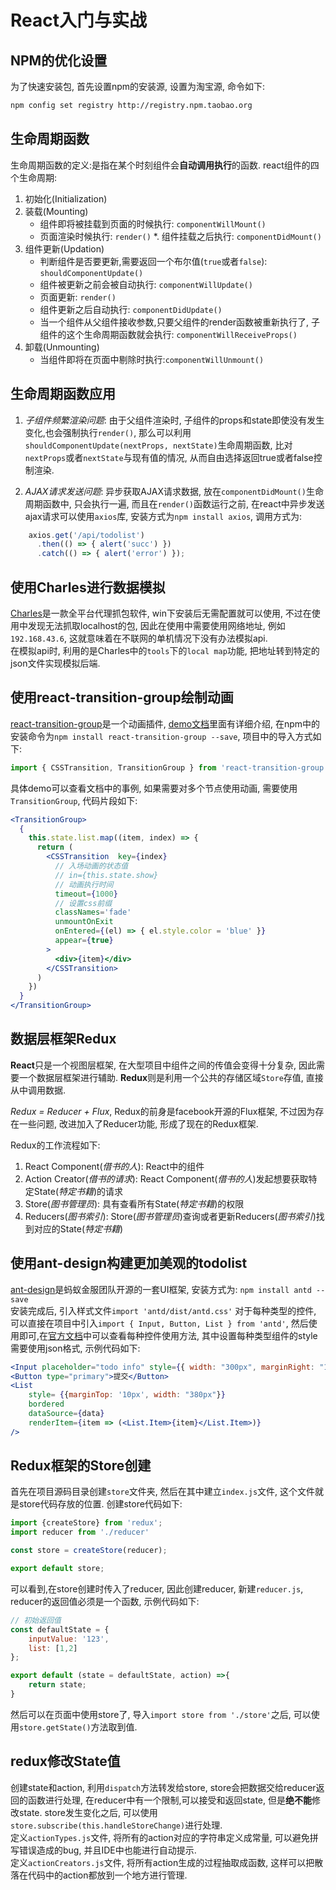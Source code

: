 # React入门与实战

## NPM的优化设置

为了快速安装包, 首先设置npm的安装源, 设置为淘宝源, 命令如下:

```bash
npm config set registry http://registry.npm.taobao.org
```

## 生命周期函数

生命周期函数的定义:是指在某个时刻组件会**自动调用执行**的函数.
react组件的四个生命周期:

1. 初始化(Initialization)  
2. 装载(Mounting)
   * 组件即将被挂载到页面的时候执行: `componentWillMount()`
   * 页面渲染时候执行: `render()`
   *. 组件挂载之后执行: `componentDidMount()`
3. 组件更新(Updation)
   * 判断组件是否要更新,需要返回一个布尔值(`true`或者`false`): `shouldComponentUpdate()`
   * 组件被更新之前会被自动执行: `componentWillUpdate()`
   * 页面更新: `render()`
   * 组件更新之后自动执行: `componentDidUpdate()`
   * 当一个组件从父组件接收参数,只要父组件的render函数被重新执行了, 子组件的这个生命周期函数就会执行: `componentWillReceiveProps()`
4. 卸载(Unmounting)
   * 当组件即将在页面中剔除时执行:`componentWillUnmount()`

## 生命周期函数应用

1. *子组件频繁渲染问题*: 由于父组件渲染时, 子组件的props和state即使没有发生变化,也会强制执行`render()`, 那么可以利用`shouldComponentUpdate(nextProps, nextState)`生命周期函数, 比对`nextProps`或者`nextState`与现有值的情况, 从而自由选择返回true或者false控制渲染.

2. *AJAX请求发送问题*: 异步获取AJAX请求数据, 放在`componentDidMount()`生命周期函数中, 只会执行一遍, 而且在`render()`函数运行之前, 在react中异步发送ajax请求可以使用`axios`库, 安装方式为`npm install axios`, 调用方式为:  
  
```JavaScript
    axios.get('/api/todolist')
      .then(() => { alert('succ') })
      .catch(() => { alert('error') });
```

## 使用Charles进行数据模拟

[Charles](https://www.charlesproxy.com)是一款全平台代理抓包软件, win下安装后无需配置就可以使用, 不过在使用中发现无法抓取localhost的包, 因此在使用中需要使用网络地址, 例如`192.168.43.6`, 这就意味着在不联网的单机情况下没有办法模拟api.  
在模拟api时, 利用的是Charles中的`tools`下的`local map`功能, 把地址转到特定的json文件实现模拟后端.

## 使用react-transition-group绘制动画

[react-transition-group](https://github.com/reactjs/react-transition-group)是一个动画插件, [demo文档](https://reactcommunity.org/react-transition-group/)里面有详细介绍, 在npm中的安装命令为`npm install react-transition-group --save`, 项目中的导入方式如下:

```JavaScript
import { CSSTransition, TransitionGroup } from 'react-transition-group';
```

具体demo可以查看文档中的事例, 如果需要对多个节点使用动画, 需要使用`TransitionGroup`, 代码片段如下:

```jsx
<TransitionGroup>
  {
    this.state.list.map((item, index) => {
      return (
        <CSSTransition  key={index}
          // 入场动画的状态值
          // in={this.state.show}
          // 动画执行时间
          timeout={1000}
          // 设置css前缀
          classNames='fade'
          unmountOnExit
          onEntered={(el) => { el.style.color = 'blue' }}
          appear={true}
        >
          <div>{item}</div>
        </CSSTransition>
      )
    })
  }
</TransitionGroup>
```

## 数据层框架Redux

**React**只是一个视图层框架, 在大型项目中组件之间的传值会变得十分复杂, 因此需要一个数据层框架进行辅助. **Redux**则是利用一个公共的存储区域`Store`存值, 直接从中调用数据.  

*Redux = Reducer + Flux*, Redux的前身是facebook开源的Flux框架, 不过因为存在一些问题, 改进加入了Reducer功能, 形成了现在的Redux框架.

Redux的工作流程如下:

1. React Component(*借书的人*): React中的组件
2. Action Creator(*借书的请求*): React Component(*借书的人*)发起想要获取特定State(*特定书籍*)的请求
3. Store(*图书管理员*): 具有查看所有State(*特定书籍*)的权限
4. Reducers(*图书索引*): Store(*图书管理员*)查询或者更新Reducers(*图书索引*)找到对应的State(*特定书籍*)

## 使用ant-design构建更加美观的todolist

[ant-design](https://ant.design/index-cn)是蚂蚁金服团队开源的一套UI框架, 安装方式为: `npm install antd --save`  
安装完成后, 引入样式文件`import 'antd/dist/antd.css'`
对于每种类型的控件, 可以直接在项目中引入`import { Input, Button, List } from 'antd'`, 然后使用即可,在[官方文档](https://ant.design/docs/react/introduce-cn)中可以查看每种控件使用方法, 其中设置每种类型组件的style需要使用json格式, 示例代码如下:

```jsx
<Input placeholder="todo info" style={{ width: "300px", marginRight: "10px" }} />
<Button type="primary">提交</Button>
<List
    style= {{marginTop: '10px', width: "380px"}}
    bordered
    dataSource={data}
    renderItem={item => (<List.Item>{item}</List.Item>)}
/>
```

## Redux框架的Store创建

首先在项目源码目录创建`store`文件夹, 然后在其中建立`index.js`文件, 这个文件就是store代码存放的位置. 创建store代码如下:

```javascript
import {createStore} from 'redux';
import reducer from './reducer'

const store = createStore(reducer);

export default store;
```

可以看到,在store创建时传入了reducer, 因此创建reducer, 新建`reducer.js`, reducer的返回值必须是一个函数, 示例代码如下:

```javascript
// 初始返回值
const defaultState = {
    inputValue: '123',
    list: [1,2]
};

export default (state = defaultState, action) =>{
    return state;
}
```

然后可以在页面中使用store了, 导入`import store from './store'`之后, 可以使用`store.getState()`方法取到值.

## redux修改State值

创建state和action, 利用`dispatch`方法转发给store, store会把数据交给reducer返回的函数进行处理, 在reducer中有一个限制,可以接受和返回state, 但是**绝不能**修改state. store发生变化之后, 可以使用`store.subscribe(this.handleStoreChange)`进行处理.  
定义`actionTypes.js`文件, 将所有的action对应的字符串定义成常量, 可以避免拼写错误造成的bug, 并且IDE中也能进行自动提示.  
定义`actionCreators.js`文件, 将所有action生成的过程抽取成函数, 这样可以把散落在代码中的action都放到一个地方进行管理. 
